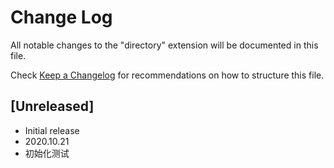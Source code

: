 # Change Log

All notable changes to the "directory" extension will be documented in this file.

Check [Keep a Changelog](http://keepachangelog.com/) for recommendations on how to structure this file.

## [Unreleased]

- Initial release
- 2020.10.21
-  初始化测试